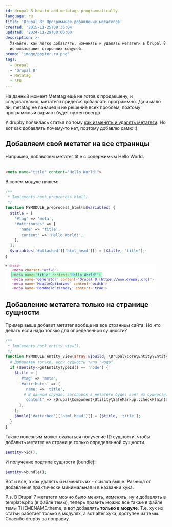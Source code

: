 ```yaml
---
id: drupal-8-how-to-add-metatags-programmatically
language: ru
title: 'Drupal 8: Программное добавление метатегов'
created: '2015-11-25T08:36:04'
updated: '2024-11-29T00:00:00'
description: >-
  Узнайте, как легко добавлять, изменять и удалять метатеги в Drupal 8 без
  использования сторонних модулей.
promo: 'image/poster.ru.png'
tags:
  - Drupal
  - 'Drupal 8'
  - Metatag
  - SEO
---
```


На данный момент Metatag ещё не готов к продакшену, и следовательно, метатеги
придется добавлять программно. Да и мало ли, metatag не панацея и не решение
всех проблем, поэтому программный вариант будет нужен всегда.

У drupby появилась статья по
тому [как изменять и удалять метатеги](http://drup.by/snippets/drupal-8-udalenie-i-izmenenie-metategov).
Но вот как добавлять почему-то нет, поэтому добавлю самю :)

## Добавляем свой метатег на все страницы

Например, добавляем метатег title с содержимым Hello World.

```html

<meta name="title" content="Hello World!">
```

В своём модуле пишем:

```php
/**
 * Implements hook_preprocess_html().
 */
function MYMODULE_preprocess_html(&$variables) {
  $title = [
    '#tag' => 'meta',
    '#attributes' => [
      'name' => 'title',
      'content' => 'Hello World!',
    ],
  ];
  $variables['#attached']['html_head'][] = [$title, 'title'];
}
```

![Результат](image/1.png)

## Добавление метатега только на странице сущности

Пример выше добавит метатег вообще на все страницы сайта. Но что делать если
надо только для определенной сущности?

```php
/**
 * Implements hook_entity_view().
 */
function MYMODULE_entity_view(array &$build, \Drupal\Core\Entity\EntityInterface $entity, \Drupal\Core\Entity\Display\EntityViewDisplayInterface $display, $view_mode, $langcode) {
  # Добавляем только, если сущность типа "нода".
  if ($entity->getEntityTypeId() == 'node') {
    $title = [
      '#tag' => 'meta',
      '#attributes' => [
        'name' => 'title',
        # В данном случае, заголовок в метатеге будет взят из сущности.
        'content' => \Drupal\Component\Utility\SafeMarkup::checkPlain($entity->title->value),
      ],
    ];
    $build['#attached']['html_head'][] = [$title, 'title'];
  }
}
```

Также полезным может оказаться получение ID сущности, чтобы добавить метатег на
странице только определенной сущности.

```php
$entity->id();
```

И получение подтипа сущности (bundle):

```php
$entity->bundle();
```

Вот и всё, а как удалять и изменять их - ссылка выше. Разница от добавления
практически минимальная и в названии хука.

P.s. В Drupal 7 метатеги можно было менять, изменять, ну и добавлять в
template.php (в файле темы), теперь править можно все также в файле темы
THEMENAME.theme, а вот добавлять **только в модуле**. Т.е. хук из статьи
работает только в модулях, а вот alter хука, доступен из темы. Спасибо drupby за
поправку.
